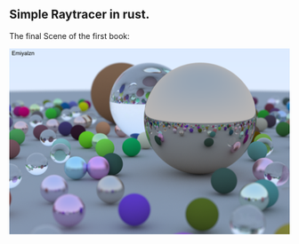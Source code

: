 ## Simple Raytracer in rust.

The final Scene of the first book:

![FinalScene](./output/FinalScene.png)

